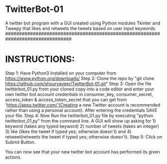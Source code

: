 # TwitterBot-01
A twitter bot program with a GUI created using Python modules Tkinter and Tweepy that likes and retweets the tweets based on user input keywords. 
################################################################################
# INSTRUCTIONS:
Step 1: Have Python3 Installed on your computer from https://www.python.org/downloads/
Step 2: Clone the repo by "git clone https://github.com/shouryaveer/TwitterBot-01.git"
Step 3: Open the file twitterbot_01.py from your cloned copy into a code editor and enter your own twitter bot account credentials in consumer_key, consumer_secret, access_token & access_token_secret
that you can get from 'https://apps.twitter.com/'(Creating a new Twitter account is recommended rather than using a personal account). After entering the credentials SAVE your file.
Step 4: Now Run the twitterbot_01.py file by executing "python twitterbot_01,py" from the command line. A GUI will show up asking for 1) keyword (takes any typed keyword) 2) number of tweets (takes an integer) 3) like (likes the tweet if typed yes; otherwise doesn't) and 4) retweet(retweets the tweet if typed yes; otherwise doesn't).
Step 5: Click on Submit Button.

You can now see that your new twitter bot account has performed its given actions.
